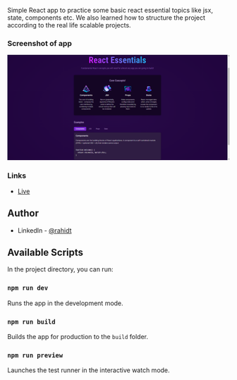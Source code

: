 Simple React app to practice some basic react essential topics like jsx, state, components etc.
We also learned how to structure the project according to the real life scalable projects.

### Screenshot of app

![Screenshot](./Screenshot.png)

### Links

- [Live](https://react-essentials-rahidt.netlify.app/)

## Author

- LinkedIn - [@rahidt](https://www.linkedin.com/in/rahidt/)

## Available Scripts

In the project directory, you can run:

### `npm run dev`

Runs the app in the development mode.

### `npm run build`

Builds the app for production to the `build` folder.

### `npm run preview`

Launches the test runner in the interactive watch mode.



